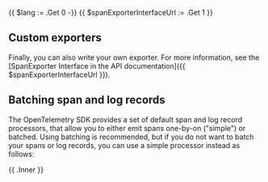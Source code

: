 {{ $lang := .Get 0 -}} {{ $spanExporterInterfaceUrl := .Get 1 }}

## Custom exporters

Finally, you can also write your own exporter. For more information, see the
[SpanExporter Interface in the API
documentation]({{ $spanExporterInterfaceUrl }}).

## Batching span and log records

The OpenTelemetry SDK provides a set of default span and log record processors,
that allow you to either emit spans one-by-on ("simple") or batched. Using
batching is recommended, but if you do not want to batch your spans or log
records, you can use a simple processor instead as follows:

{{ .Inner }}
